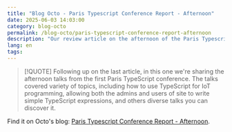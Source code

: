 ```yaml
---
title: "Blog Octo - Paris Typescript Conference Report - Afternoon"
date: 2025-06-03 14:03:00
category: blog-octo
permalink: /blog-octo/paris-typescript-conference-report-afternoon
description: "Our review article on the afternoon of the Paris Typescript conference first edition on Octo blog."
lang: en
tags: 
---
```


>[!QUOTE]
>Following up on the last article, in this one we're sharing the afternoon talks from the first Paris TypeScript conference. The talks covered variety of topics, including how to use TypeScript for IoT programming, allowing both the admins and users of site to write simple TypeScript expressions, and others diverse talks you can discover it.

Find it on Octo's blog: [Paris Typescript Conference Report - Afternoon](https://blog.octo.com/paris-typescript-conference-report-afternoon).
